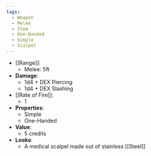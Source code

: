 ```yaml
---
tags:
  - Weapon
  - Melee
  - Item
  - One-Handed
  - Simple
  - Scalpel
---
```

* [[Range]]:
	* Melee: 5ft
* __Damage__:
	* 1d4 + DEX Piercing
	* 1d4 + DEX Slashing
* [[Rate of Fire]]:
	* 1
* __Properties__:
	* Simple
	* One-Handed
* **Value**:
	* 5 credits
* **Looks**:
	* A medical scalpel made out of stainless [[Steel]]
